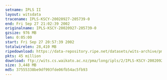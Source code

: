 ```yaml
---
setname: IPLS II
layout: witsdata
tracename: IPLS-KSCY-20020927-205739-0
end: Fri Sep 27 21:02:39 2002
originalname: IPLS-KSCY-20020927-205739-0
gzsize: 976 MB
len: 0:05:00
start: Fri Sep 27 20:57:39 2002
totalwirelen: 28,410 MB
ripedownload: https://data-repository.ripe.net/datasets/wits-archive/pma/long/ipls/2/IPLS-KSCY-20020927-205739-0.gz
pkts: 45 million
download: ftp://wits.cs.waikato.ac.nz/pma/long/ipls/2/IPLS-KSCY-20020927-205739-0.gz
size: 3,448 MB
md5: 37555338be9df993fde06fb54ac5fb93
---
```

